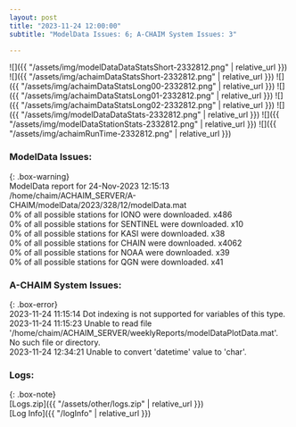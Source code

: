 ```yaml
---
layout: post
title: "2023-11-24 12:00:00"
subtitle: "ModelData Issues: 6; A-CHAIM System Issues: 3"

---
```


![]({{ "/assets/img/modelDataDataStatsShort-2332812.png" | relative_url }})
![]({{ "/assets/img/achaimDataStatsShort-2332812.png" | relative_url }})
![]({{ "/assets/img/achaimDataStatsLong00-2332812.png" | relative_url }})
![]({{ "/assets/img/achaimDataStatsLong01-2332812.png" | relative_url }})
![]({{ "/assets/img/achaimDataStatsLong02-2332812.png" | relative_url }})
![]({{ "/assets/img/modelDataDataStats-2332812.png" | relative_url }})
![]({{ "/assets/img/modelDataStationStats-2332812.png" | relative_url }})
![]({{ "/assets/img/achaimRunTime-2332812.png" | relative_url }})


### ModelData Issues:  
  
{: .box-warning}  
 ModelData report for 24-Nov-2023 12:15:13   
 /home/chaim/ACHAIM_SERVER/A-CHAIM/modelData/2023/328/12/modelData.mat   
 0% of all possible stations for IONO were downloaded. x486   
 0% of all possible stations for SENTINEL were downloaded. x10   
 0% of all possible stations for KASI were downloaded. x38   
 0% of all possible stations for CHAIN were downloaded. x4062   
 0% of all possible stations for NOAA were downloaded. x39   
 0% of all possible stations for QGN were downloaded. x41   
  
### A-CHAIM System Issues:  
  
{: .box-error}  
2023-11-24 11:15:14 Dot indexing is not supported for variables of this type.  
2023-11-24 11:15:23 Unable to read file '/home/chaim/ACHAIM_SERVER/weeklyReports/modelDataPlotData.mat'. No such file or directory.  
2023-11-24 12:34:21 Unable to convert 'datetime' value to 'char'.  

### Logs:  
  
{: .box-note}  
[Logs.zip]({{ "/assets/other/logs.zip" | relative_url }})  
[Log Info]({{ "/logInfo" | relative_url }})  
